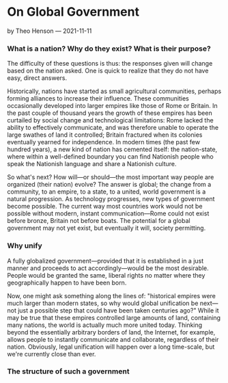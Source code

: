 # On Global Government

by Theo Henson — 2021-11-11

### What is a nation? Why do they exist? What is their purpose?

The difficulty of these questions is thus: the responses given will change based on the nation asked.
One is quick to realize that they do not have easy, direct answers.

Historically, nations have started as small agricultural communities, perhaps forming alliances to increase their influence.
These communities occasionally developed into larger empires like those of Rome or Britain.
In the past couple of thousand years the growth of these empires has been curtailed by social change and technological limitations:
Rome lacked the ability to effectively communicate, and was therefore unable to operate the large swathes of land it controlled;
Britain fractured when its colonies eventually yearned for independence.
In modern times (the past few hundred years), a new kind of nation has cemented itself:
the nation-state, where within a well-defined boundary you can find Nationish people who speak the Nationish language and share a Nationish culture.

So what's next? How will—or should—the most important way people are organized (their nation) evolve?
The answer is global; the change from a community, to an empire, to a state, to a united, world government is a natural progression.
As technology progresses, new types of government become possible.
The current way most countries work would not be possible without modern, instant communication—Rome could not exist before bronze,
Britain not before boats. The potential for a global government may not yet exist, but eventually it will, society permitting.

### Why unify

A fully globalized government—provided that it is established in a just manner and proceeds to act accordingly—would be the most desirable.
People would be granted the same, liberal rights no matter where they geographically happen to have been born.

Now, one might ask something along the lines of: "historical empires were much larger than modern states,
so why would global unification be next—not just a possible step that could have been taken centuries ago?"
While it may be true that these empires controlled large amounts of land, containing many nations, the world is actually much more united today.
Thinking beyond the essentially arbitrary borders of land, the Internet, for example, allows people to instantly communicate and collaborate,
regardless of their nation. Obviously, legal unification will happen over a long time-scale, but we're currently close than ever.

### The structure of such a government
